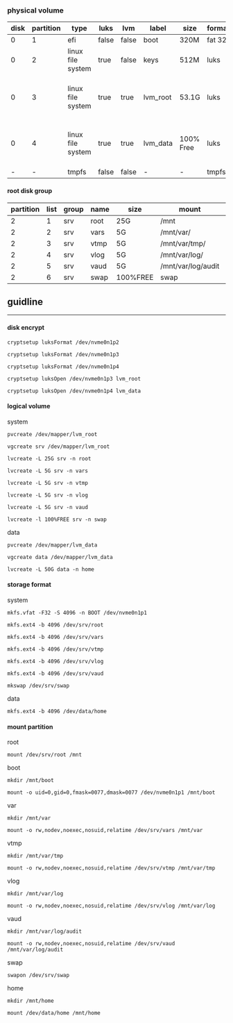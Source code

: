 ### physical volume
| disk | partition | type              | luks  | lvm   | label    | size      | format | mount                      |
| ---- | --------- | ----------------- | ----- | ----- | -------- | --------- | ------ | -------------------------- |
| 0    | 1         | efi               | false | false | boot     | 320M      | fat 32 | /boot                      |
| 0    | 2         | linux file system | true  | false | keys     | 512M      | luks   | none                       |
| 0    | 3         | linux file system | true  | true  | lvm_root | 53.1G       | luks   | see logical layout point 1 |
| 0    | 4         | linux file system | true  | true  | lvm_data | 100% Free | luks   | see logical layout point 1 |
| -    | -         | tmpfs             | false | false | -        | -         | tmpfs  | /tmp                       |
#### root disk group

| partition | list | group | name | size | mount              | format |
| --------- | ---- | ----- | ---- | ---- | ------------------ | ------ |
| 2         | 1    | srv   | root | 25G   | /mnt               | ext4   |
| 2         | 2    | srv   | vars | 5G   | /mnt/var/          | ext4   |
| 2         | 3    | srv   | vtmp | 5G | /mnt/var/tmp/      | ext4   |
| 2         | 4    | srv   | vlog | 5G   | /mnt/var/log/      | ext4   |
| 2         | 5    | srv   | vaud | 5G | /mnt/var/log/audit | ext4   |
| 2         | 6    | srv   | swap | 100%FREE   | swap               | swap   |

## guidline
---
#### disk encrypt
```
cryptsetup luksFormat /dev/nvme0n1p2
```

```
cryptsetup luksFormat /dev/nvme0n1p3
```

```
cryptsetup luksFormat /dev/nvme0n1p4
```

```
cryptsetup luksOpen /dev/nvme0n1p3 lvm_root
```

```
cryptsetup luksOpen /dev/nvme0n1p4 lvm_data
```

#### logical volume
system
```
pvcreate /dev/mapper/lvm_root
```

```
vgcreate srv /dev/mapper/lvm_root
```

```
lvcreate -L 25G srv -n root
```

```
lvcreate -L 5G srv -n vars
```

```
lvcreate -L 5G srv -n vtmp
```

```
lvcreate -L 5G srv -n vlog
```

```
lvcreate -L 5G srv -n vaud
```

```
lvcreate -l 100%FREE srv -n swap
```

data

```
pvcreate /dev/mapper/lvm_data
```

```
vgcreate data /dev/mapper/lvm_data
```

```
lvcreate -L 50G data -n home
```



#### storage format
system

```
mkfs.vfat -F32 -S 4096 -n BOOT /dev/nvme0n1p1
```

```
mkfs.ext4 -b 4096 /dev/srv/root
```

```
mkfs.ext4 -b 4096 /dev/srv/vars
```

```
mkfs.ext4 -b 4096 /dev/srv/vtmp
```

```
mkfs.ext4 -b 4096 /dev/srv/vlog
```

```
mkfs.ext4 -b 4096 /dev/srv/vaud
```

```
mkswap /dev/srv/swap
```

data

```
mkfs.ext4 -b 4096 /dev/data/home
```



#### mount partition

root
```
mount /dev/srv/root /mnt
```

boot
```
mkdir /mnt/boot
```

```
mount -o uid=0,gid=0,fmask=0077,dmask=0077 /dev/nvme0n1p1 /mnt/boot
```

var
```
mkdir /mnt/var
```

```
mount -o rw,nodev,noexec,nosuid,relatime /dev/srv/vars /mnt/var
```

vtmp
```
mkdir /mnt/var/tmp
```

```
mount -o rw,nodev,noexec,nosuid,relatime /dev/srv/vtmp /mnt/var/tmp
```

vlog
```
mkdir /mnt/var/log
```

```
mount -o rw,nodev,noexec,nosuid,relatime /dev/srv/vlog /mnt/var/log
```

vaud
```
mkdir /mnt/var/log/audit
```

```
mount -o rw,nodev,noexec,nosuid,relatime /dev/srv/vaud /mnt/var/log/audit
```

swap
```
swapon /dev/srv/swap
```

home
```
mkdir /mnt/home
```

```
mount /dev/data/home /mnt/home
```
